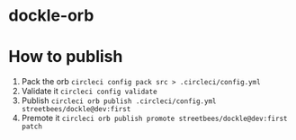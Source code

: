 # dockle-orb

# How to publish

1. Pack the orb `circleci config pack src > .circleci/config.yml`
2. Validate it `circleci config validate`
3. Publish `circleci orb publish .circleci/config.yml streetbees/dockle@dev:first`
4. Premote it `circleci orb publish promote streetbees/dockle@dev:first patch`

